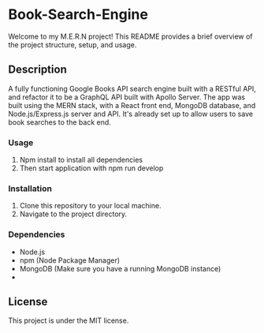 # Book-Search-Engine

Welcome to my M.E.R.N project! This README provides a brief overview of the project structure, setup, and usage.

## Description

A fully functioning Google Books API search engine built with a RESTful API, and refactor it to be a GraphQL API built with Apollo Server. The app was built using the MERN stack, with a React front end, MongoDB database, and Node.js/Express.js server and API. It's already set up to allow users to save book searches to the back end.


### Usage

1. Npm install to install all dependencies
2. Then start application with npm run develop



### Installation

1. Clone this repository to your local machine.
2. Navigate to the project directory.


   
### Dependencies

- Node.js
- npm (Node Package Manager)
- MongoDB (Make sure you have a running MongoDB instance)
- 

## License 
This project is  under the MIT license.


